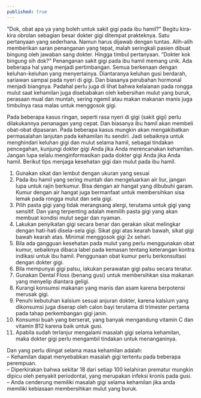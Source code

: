 ```yaml
---
published: true
---
```


<p>"Dok, obat apa ya yang boleh untuk sakit gigi pada ibu hamil?" 
Begitu kira-kira obrolan sebagian besar dokter gigi ditempat prakteknya. Satu pertanyaan yang sederhana. Namun harus dijawab dengan tuntas. Alih-alih memberikan saran penanganan yang tepat, malah seringkali pasien dibuat bingung oleh jawaban sang dokter. Hingga timbul pertanyaan. &#8220;Dokter kok bingung sih dok?&#8221; Penanganan sakit gigi pada ibu hamil memang unik. Ada beberapa hal yang menjadi pertimbangan. Semua berkenaan dengan keluhan-keluhan yang menyertainya. Diantaranya keluhan gusi berdarah, sariawan sampai pada nyeri di gigi. Dan biasanya perubahan hormonal menjadi biangnya. Padahal perlu juga di lihat bahwa kelaianan pada rongga mulut saat kehamilan juga disebabakan oleh kebersihan mulut yang buruk, perasaan mual dan muntah, sering ngemil atau makan makanan manis juga timbulnya rasa malas untuk menggosok gigi. </p>
<p>Pada beberapa kasus ringan, seperti rasa nyeri di gigi (sakit gigi) perlu dilakukannya penanagan yang cepat. Dan biasanya ibu hamil akan membeli obat-obat dipasaran. Pada beberapa kasus mungkin akan mengakibatkan permasalahan lanjutan pada kehamilan itu sendiri. Jadi sebaiknya untuk menghindari keluhan gigi dan mulut selama hamil, sebagai tindakan pencegahan, kunjungi dokter gigi Anda jika Anda merencanakan kehamilan. Jangan lupa selalu menginformasikan pada dokter gigi Anda jika Anda hamil. Berikut tips menjaga kesehatan gigi dan mulut pada ibu hamil.</p>
<ol>
<li>Gunakan sikat dan lembut dengan ukuran yang sesuai</li>
<li>Pada ibu hamil yang sering muntah dan mengeluarkan air liur, jangan lupa untuk rajin berkumur. Bisa dengan air hangat yang dibubuhi garam. Kumur dengan air hangat juga bermanfaat untuk membersihkan sisa lemak pada rongga mulut dan sela gigi.</li>
<li>Pilih pasta gigi yang tidak merangsang alergi, terutama untuk gigi yang sensitif. Dan yang terpenting adalah memilih pasta gigi yang akan membuat kondisi mulut segar dan nyaman.</li>
<li>Lakukan penyikatan gigi secara benar dan gerakan sikat melingkar dengan hati-hati disela-sela gigi. Sikat gigi atas kearah bawah, sikat gigi bawah kearah atas. Minimal menggosok gigi 2x sehari.</li>
<li>Bila ada gangguan kesehatan pada mulut yang perlu menggunakan obat kumur, sebaiknya dibaca label pada kemasan tentang keterangan kontra indikasi untuk ibu hamil. Penggunaan obat kumur perlu berkonsultasi dengan dokter gigi.</li>
<li>Bila mempunyai gigi palsu, lakukan perawatan gigi palsu secara teratur.</li>
<li>Gunakan Dental Floss (benang gusi) untuk membersihkan sisa makanan yang menyelip diantara geligi.</li>
<li>Kurangi konsumsi makanan yang manis dan asam karena berpotensi merusak gigi.</li>
<li>Penuhi kebutuhan kalsium sesuai anjuran dokter, karena kalsium yang dikonsumsi juga diserap oleh calon bayi terutama di trimester pertama pada tahap perkembangan gigi janin.</li>
<li>Konsumsi buah yang berserat, yang banyak mengandung vitamin C dan vitamin B12 karena baik untuk gusi.</li>
<li>Apabila sudah terlanjur mengalami masalah gigi selama kehamilan, maka dokter gigi perlu mengambil tindakan untuk menanganinya.</li>
</ol>
<p>Dan yang perlu diingat selama masa kehamilan adalah:<br />
&#8211; Kehamilan dapat menyebabkan masalah gigi tertentu pada beberapa perempuan.<br />
&#8211; Diperkirakan bahwa sekitar 18 dari setiap 100 kelahiran prematur mungkin dipicu oleh penyakit periodontal, yang merupakan infeksi kronis pada gusi.<br />
&#8211; Anda cenderung memiliki masalah gigi selama kehamilan jika anda memiliki kebiasaan membersihkan mulut yang buruk. </p>
